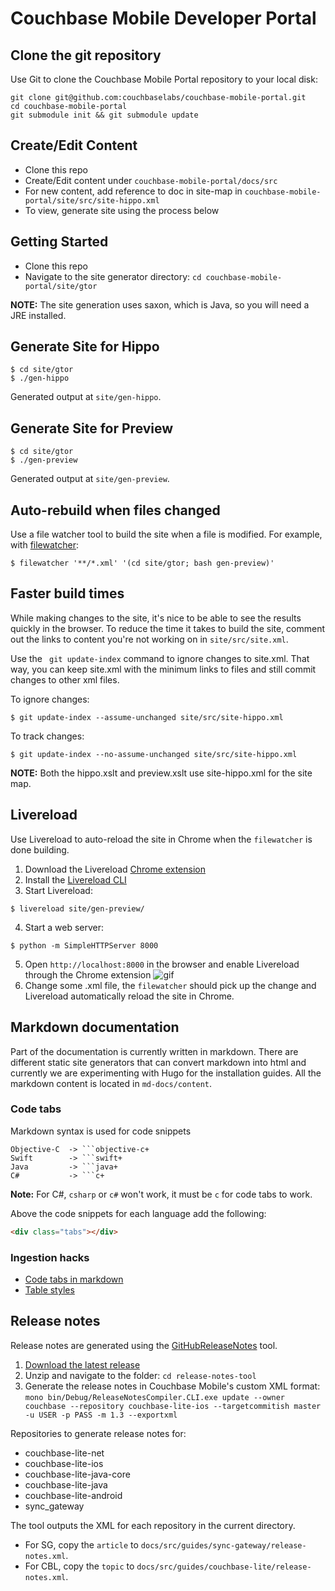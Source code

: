 Couchbase Mobile Developer Portal
=================================

Clone the git repository
------------------------

Use Git to clone the Couchbase Mobile Portal repository to your local disk: 

```
git clone git@github.com:couchbaselabs/couchbase-mobile-portal.git
cd couchbase-mobile-portal
git submodule init && git submodule update
```

Create/Edit Content
-------------------
- Clone this repo
- Create/Edit content under `couchbase-mobile-portal/docs/src`
- For new content, add reference to doc in site-map in `couchbase-mobile-portal/site/src/site-hippo.xml`
- To view, generate site using the process below

Getting Started
---------------
- Clone this repo
- Navigate to the site generator directory:  `cd couchbase-mobile-portal/site/gtor`

**NOTE:** The site generation uses saxon, which is Java, so you will need a JRE installed.

Generate Site for Hippo
-----------------------

```
$ cd site/gtor
$ ./gen-hippo
```

Generated output at `site/gen-hippo`.

Generate Site for Preview
-------------------------

```
$ cd site/gtor
$ ./gen-preview
```

Generated output at `site/gen-preview`.

Auto-rebuild when files changed
-------------------------------
Use a file watcher tool to build the site when a file is modified.
For example, with [filewatcher](https://github.com/thomasfl/filewatcher):
```
$ filewatcher '**/*.xml' '(cd site/gtor; bash gen-preview)'
```

Faster build times
------------------
While making changes to the site, it's nice to be able to see the results quickly in the browser.
To reduce the time it takes to build the site, comment out the links to content you're not working on in `site/src/site.xml`.

Use the ` git update-index` command to ignore changes to site.xml. That way, you can keep site.xml with the minimum 
links
to files and still commit changes to other xml files.

To ignore changes:
```
$ git update-index --assume-unchanged site/src/site-hippo.xml
```

To track changes:
```
$ git update-index --no-assume-unchanged site/src/site-hippo.xml
```

**NOTE:** Both the hippo.xslt and preview.xslt use site-hippo.xml for the site map.

Livereload
----------

Use Livereload to auto-reload the site in Chrome when the `filewatcher` is done building.

1. Download the Livereload [Chrome extension](https://chrome.google.com/webstore/detail/livereload/jnihajbhpnppcggbcgedagnkighmdlei?hl=en)
2. Install the [Livereload CLI](https://www.npmjs.com/package/livereload)
3. Start Livereload:

  ```
  $ livereload site/gen-preview/
  ```
4. Start a web server:

  ```
  $ python -m SimpleHTTPServer 8000
  ```
5. Open `http://localhost:8000` in the browser and enable Livereload through the Chrome extension
![gif](http://i.gyazo.com/40c4b00380e7b372336810673a0d31d8.gif)
6. Change some .xml file, the `filewatcher` should pick up the change and Livereload automatically reload the site in
 Chrome.
 
## Markdown documentation

Part of the documentation is currently written in markdown. There are different static site generators that can convert markdown into html and currently we are experimenting with Hugo for the installation guides. All the markdown content is located in `md-docs/content`.

### Code tabs

Markdown syntax is used for code snippets

```
Objective-C  -> ```objective-c+
Swift        -> ```swift+
Java         -> ```java+
C#           -> ```c+
```

**Note:** For C#, `csharp` or `c#` won't work, it must be `c` for code tabs to work.

Above the code snippets for each language add the following:

```html
<div class="tabs"></div>
```

### Ingestion hacks

- [Code tabs in markdown](https://github.com/couchbaselabs/couchbase-mobile-portal/issues/398)
- [Table styles](https://github.com/couchbaselabs/couchbase-mobile-portal/issues/400)

## Release notes

Release notes are generated using the [GitHubReleaseNotes](https://github.com/couchbaselabs/GitHubReleaseNotes) tool.

1. [Download the latest release](https://github.com/couchbaselabs/GitHubReleaseNotes/releases)
2. Unzip and navigate to the folder: `cd release-notes-tool`
3. Generate the release notes in Couchbase Mobile's custom XML format: `mono bin/Debug/ReleaseNotesCompiler.CLI.exe update --owner couchbase --repository couchbase-lite-ios --targetcommitish master -u USER -p PASS -m 1.3 --exportxml`

Repositories to generate release notes for:

- couchbase-lite-net
- couchbase-lite-ios
- couchbase-lite-java-core
- couchbase-lite-java
- couchbase-lite-android
- sync_gateway

The tool outputs the XML for each repository in the current directory.

- For SG, copy the `article` to `docs/src/guides/sync-gateway/release-notes.xml`.
- For CBL, copy the `topic` to `docs/src/guides/couchbase-lite/release-notes.xml`.